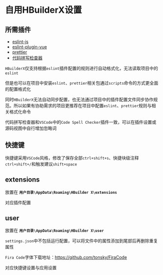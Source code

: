 # 自用HBuilderX设置

## 所需插件

- [eslint-js](https://ext.dcloud.net.cn/plugin?id=2037)
- [eslint-plugin-vue](https://ext.dcloud.net.cn/plugin?id=2005)
- [prettier](https://ext.dcloud.net.cn/plugin?id=2025)
- [代码拼写检查器](https://ext.dcloud.net.cn/plugin?name=spell-check)

`HBuilderX`仅支持根据`eslint`插件配置的规则进行自动格式化，无法读取项目中的`eslint`

但是也可以在项目中安装`eslint`、`prettier`相关包通过`scripts`命令的方式更全面的配置格式化

同时`HBuilderX`无法自动同步配置，也无法通过项目中的插件配置文件同步协作规范。所以如果有协助需求的项目更推荐在项目中配置`eslint`、`prettier`规则与相关格式化命令

代码拼写检查器和`VSCode`中的`Code Spell Checker`插件一致，可以在插件设置或源码视图中自行增加忽略词

## 快捷键

快捷键采用`VSCode`风格，修改了保存全部`ctrl+shift+s`、快捷块级注释`ctrl+shift+/`和触发建议`shift+space`

## extensions

放置在 **`用户目录\AppData\Roaming\HBuilder X\extensions`** 

对应插件配置

## user

放置在 **`用户目录\AppData\Roaming\HBuilder X\user`**

`settings.json`中不包括运行配置，可以将文件中的属性添加到尾部后再删除重复属性

`Fira Code`字体下载地址：https://github.com/tonsky/FiraCode

对应快捷键设置与应用设置

